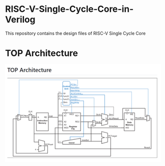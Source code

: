 # RISC-V-Single-Cycle-Core-in-Verilog
This repository contains the design files of RISC-V Single Cycle Core
# TOP Architecture
!['RISCV,.PNG'](RISCV,.png)


